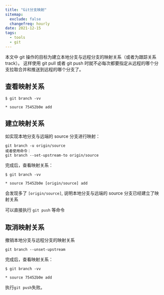```yaml
---
title: "Git分支映射"
sitemap:
  exclude: false
  changefreq: hourly
date: 2021-12-15
tags:
  - tools
  - git
---
```


本文中 git 操作的目标为建立本地分支与远程分支的映射关系（或者为跟踪关系 track）。
这样使用 git pull 或者 git push 时就不必每次都要指定从远程的哪个分支拉取合并和推送到远程的哪个分支了。

## 查看映射关系

```shell
$ git branch -vv

* source 75452b0e add
```

## 建立映射关系

如实现本地分支与远端的 source 分支进行映射：

```shell
git branch -u origin/source
或者使用命令：
git branch --set-upstream-to origin/source
```

完成后，查看映射关系：

```shell
$ git branch -vv

* source 75452b0e [origin/source] add
```

会发现多了 `[origin/source]`, 说明本地分支与远端的 source 分支已经建立了映射关系

可以直接执行 `git push` 等命令

## 取消映射关系

撤销本地分支与远程分支的映射关系

```
git branch --unset-upstream
```

完成后，查看映射关系：

```shell
$ git branch -vv

* source 75452b0e add
```

执行`git push`失败。
